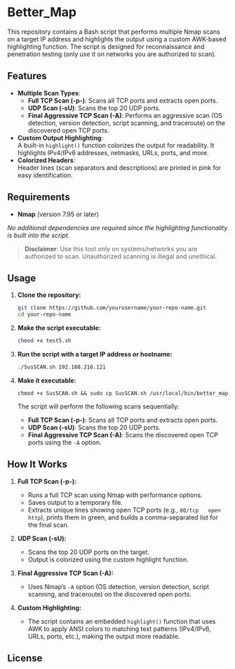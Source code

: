 # Better_Map

This repository contains a Bash script that performs multiple Nmap scans on a target IP address and highlights the output using a custom AWK-based highlighting function. The script is designed for reconnaissance and penetration testing (only use it on networks you are authorized to scan).

## Features

- **Multiple Scan Types**:  
  - **Full TCP Scan (-p-)**: Scans all TCP ports and extracts open ports.
  - **UDP Scan (-sU)**: Scans the top 20 UDP ports.
  - **Final Aggressive TCP Scan (-A)**: Performs an aggressive scan (OS detection, version detection, script scanning, and traceroute) on the discovered open TCP ports.
- **Custom Output Highlighting**:  
  A built-in `highlight()` function colorizes the output for readability. It highlights IPv4/IPv6 addresses, netmasks, URLs, ports, and more.
- **Colorized Headers**:  
  Header lines (scan separators and descriptions) are printed in pink for easy identification.

## Requirements

- **Nmap** (version 7.95 or later)

*No additional dependencies are required since the highlighting functionality is built into the script.*

> **Disclaimer**: Use this tool only on systems/networks you are authorized to scan. Unauthorized scanning is illegal and unethical.

## Usage

1. **Clone the repository:**

    ```bash
    git clone https://github.com/yourusername/your-repo-name.git
    cd your-repo-name
    ```

2. **Make the script executable:**

    ```bash
    chmod +x test5.sh
    ```

3. **Run the script with a target IP address or hostname:**

    ```bash
    ./SusSCAN.sh 192.168.216.121
    ```
4. **Make it executable:**
   ```
   chmod +x SusSCAN.sh && sudo cp SusSCAN.sh /usr/local/bin/better_map
   ```
   
   The script will perform the following scans sequentially:
   - **Full TCP Scan (-p-)**: Scans all TCP ports and extracts open ports.
   - **UDP Scan (-sU)**: Scans the top 20 UDP ports.
   - **Final Aggressive TCP Scan (-A)**: Scans the discovered open TCP ports using the `-A` option.

## How It Works

1. **Full TCP Scan (-p-):**
   - Runs a full TCP scan using Nmap with performance options.
   - Saves output to a temporary file.
   - Extracts unique lines showing open TCP ports (e.g., `80/tcp   open  http`), prints them in green, and builds a comma-separated list for the final scan.

2. **UDP Scan (-sU):**
   - Scans the top 20 UDP ports on the target.
   - Output is colorized using the custom highlight function.

3. **Final Aggressive TCP Scan (-A):**
   - Uses Nmap’s `-A` option (OS detection, version detection, script scanning, and traceroute) on the discovered open ports.

4. **Custom Highlighting:**
   - The script contains an embedded `highlight()` function that uses AWK to apply ANSI colors to matching text patterns (IPv4/IPv6, URLs, ports, etc.), making the output more readable.

## License
